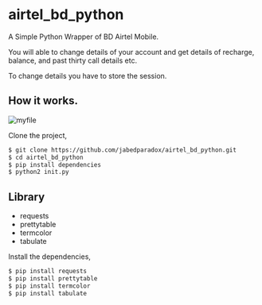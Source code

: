 # airtel_bd_python

  A Simple Python Wrapper of BD Airtel Mobile.
  
  You will able to change details of your account and get details of recharge, balance, and past thirty call details etc.
  
  To change details you have to store the session.

## How it works.

![myfile](https://github.com/jabedparadox/airtel_bd_python/blob/main/airtel_web.gif)

Clone the project,

```sh
$ git clone https://github.com/jabedparadox/airtel_bd_python.git
$ cd airtel_bd_python
$ pip install dependencies
$ python2 init.py
```

## Library   

* requests
* prettytable
* termcolor
* tabulate

Install the dependencies,

```sh
$ pip install requests
$ pip install prettytable
$ pip install termcolor
$ pip install tabulate

```
# 

